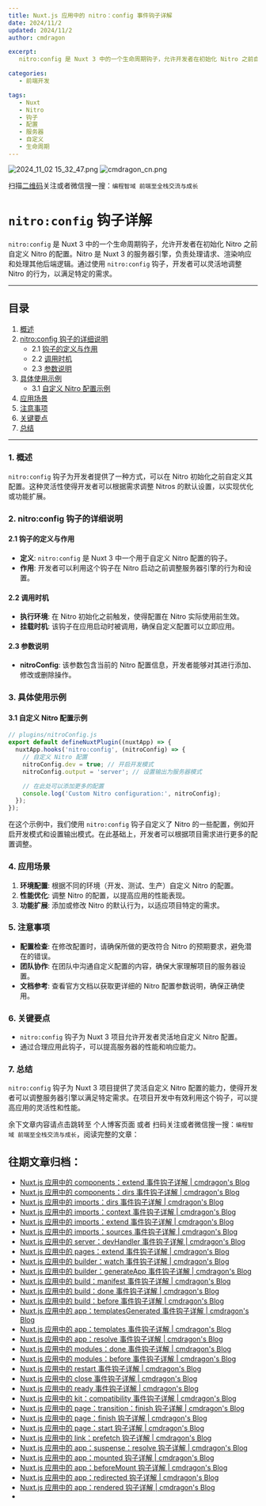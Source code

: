 ```yaml
---
title: Nuxt.js 应用中的 nitro：config 事件钩子详解
date: 2024/11/2
updated: 2024/11/2
author: cmdragon

excerpt:
   nitro:config 是 Nuxt 3 中的一个生命周期钩子，允许开发者在初始化 Nitro 之前自定义 Nitro 的配置。Nitro 是 Nuxt 3 的服务器引擎，负责处理请求、渲染响应和处理其他后端逻辑。通过使用 nitro:config 钩子，开发者可以灵活地调整 Nitro 的行为，以满足特定的需求。

categories:
   - 前端开发

tags:
   - Nuxt
   - Nitro
   - 钩子
   - 配置
   - 服务器
   - 自定义
   - 生命周期
---
```


<img src="https://static.amd794.com/blog/images/2024_11_02 15_32_47.png@blog" title="2024_11_02 15_32_47.png" alt="2024_11_02 15_32_47.png"/>

<img src="https://api2.cmdragon.cn/upload/cmder/20250304_012821924.jpg" title="cmdragon_cn.png" alt="cmdragon_cn.png"/>


扫描[二维码](https://api2.cmdragon.cn/upload/cmder/20250304_012821924.jpg)关注或者微信搜一搜：`编程智域 前端至全栈交流与成长`

# `nitro:config` 钩子详解

`nitro:config` 是 Nuxt 3 中的一个生命周期钩子，允许开发者在初始化 Nitro 之前自定义 Nitro 的配置。Nitro 是 Nuxt 3 的服务器引擎，负责处理请求、渲染响应和处理其他后端逻辑。通过使用 `nitro:config` 钩子，开发者可以灵活地调整 Nitro 的行为，以满足特定的需求。

---

## 目录

1. [概述](#1-概述)
2. [nitro:config 钩子的详细说明](#2-nitroconfig-钩子的详细说明)
   - 2.1 [钩子的定义与作用](#21-钩子的定义与作用)
   - 2.2 [调用时机](#22-调用时机)
   - 2.3 [参数说明](#23-参数说明)
3. [具体使用示例](#3-具体使用示例)
   - 3.1 [自定义 Nitro 配置示例](#31-自定义-nitro-配置示例)
4. [应用场景](#4-应用场景)
5. [注意事项](#5-注意事项)
6. [关键要点](#6-关键要点)
7. [总结](#7-总结)

---

### 1. 概述

`nitro:config` 钩子为开发者提供了一种方式，可以在 Nitro 初始化之前自定义其配置。这种灵活性使得开发者可以根据需求调整 Nitros 的默认设置，以实现优化或功能扩展。

### 2. nitro:config 钩子的详细说明

#### 2.1 钩子的定义与作用

- **定义**: `nitro:config` 是 Nuxt 3 中一个用于自定义 Nitro 配置的钩子。
- **作用**: 开发者可以利用这个钩子在 Nitro 启动之前调整服务器引擎的行为和设置。

#### 2.2 调用时机

- **执行环境**: 在 Nitro 初始化之前触发，使得配置在 Nitro 实际使用前生效。
- **挂载时机**: 该钩子在应用启动时被调用，确保自定义配置可以立即应用。

#### 2.3 参数说明

- **nitroConfig**: 该参数包含当前的 Nitro 配置信息，开发者能够对其进行添加、修改或删除操作。

### 3. 具体使用示例

#### 3.1 自定义 Nitro 配置示例

```javascript
// plugins/nitroConfig.js
export default defineNuxtPlugin((nuxtApp) => {
  nuxtApp.hooks('nitro:config', (nitroConfig) => {
    // 自定义 Nitro 配置
    nitroConfig.dev = true; // 开启开发模式
    nitroConfig.output = 'server'; // 设置输出为服务器模式

    // 在此处可以添加更多的配置
    console.log('Custom Nitro configuration:', nitroConfig);
  });
});
```

在这个示例中，我们使用 `nitro:config` 钩子自定义了 Nitro 的一些配置，例如开启开发模式和设置输出模式。在此基础上，开发者可以根据项目需求进行更多的配置调整。

### 4. 应用场景

1. **环境配置**: 根据不同的环境（开发、测试、生产）自定义 Nitro 的配置。
2. **性能优化**: 调整 Nitro 的配置，以提高应用的性能表现。
3. **功能扩展**: 添加或修改 Nitro 的默认行为，以适应项目特定的需求。

### 5. 注意事项

- **配置检查**: 在修改配置时，请确保所做的更改符合 Nitro 的预期要求，避免潜在的错误。
- **团队协作**: 在团队中沟通自定义配置的内容，确保大家理解项目的服务器设置。
- **文档参考**: 查看官方文档以获取更详细的 Nitro 配置参数说明，确保正确使用。

### 6. 关键要点

- `nitro:config` 钩子为 Nuxt 3 项目允许开发者灵活地自定义 Nitro 配置。
- 通过合理应用此钩子，可以提高服务器的性能和响应能力。

### 7. 总结

`nitro:config` 钩子为 Nuxt 3 项目提供了灵活自定义 Nitro 配置的能力，使得开发者可以调整服务器引擎以满足特定需求。在项目开发中有效利用这个钩子，可以提高应用的灵活性和性能。

余下文章内容请点击跳转至 个人博客页面 或者 扫码关注或者微信搜一搜：`编程智域 前端至全栈交流与成长`，阅读完整的文章：

## 往期文章归档：

- [Nuxt.js 应用中的 components：extend 事件钩子详解 | cmdragon's Blog](https://blog.cmdragon.cn/posts/f1df4f41c9a9/)
- [Nuxt.js 应用中的 components：dirs 事件钩子详解 | cmdragon's Blog](https://blog.cmdragon.cn/posts/0f896139298c/)
- [Nuxt.js 应用中的 imports：dirs 事件钩子详解 | cmdragon's Blog](https://blog.cmdragon.cn/posts/ddb970c3c508/)
- [Nuxt.js 应用中的 imports：context 事件钩子详解 | cmdragon's Blog](https://blog.cmdragon.cn/posts/95d21c3b16f6/)
- [Nuxt.js 应用中的 imports：extend 事件钩子详解 | cmdragon's Blog](https://blog.cmdragon.cn/posts/002d9daf4c46/)
- [Nuxt.js 应用中的 imports：sources 事件钩子详解 | cmdragon's Blog](https://blog.cmdragon.cn/posts/f4858dcadca1/)
- [Nuxt.js 应用中的 server：devHandler 事件钩子详解 | cmdragon's Blog](https://blog.cmdragon.cn/posts/801ed4ce0612/)
- [Nuxt.js 应用中的 pages：extend 事件钩子详解 | cmdragon's Blog](https://blog.cmdragon.cn/posts/83af28e7c789/)
- [Nuxt.js 应用中的 builder：watch 事件钩子详解 | cmdragon's Blog](https://blog.cmdragon.cn/posts/fa5b7db36d2d/)
- [Nuxt.js 应用中的 builder：generateApp 事件钩子详解 | cmdragon's Blog](https://blog.cmdragon.cn/posts/adc96aee3b3c/)
- [Nuxt.js 应用中的 build：manifest 事件钩子详解 | cmdragon's Blog](https://blog.cmdragon.cn/posts/523de9001247/)
- [Nuxt.js 应用中的 build：done 事件钩子详解 | cmdragon's Blog](https://blog.cmdragon.cn/posts/41dece9c782c/)
- [Nuxt.js 应用中的 build：before 事件钩子详解 | cmdragon's Blog](https://blog.cmdragon.cn/posts/eb2bd3bbfab8/)
- [Nuxt.js 应用中的 app：templatesGenerated 事件钩子详解 | cmdragon's Blog](https://blog.cmdragon.cn/posts/b76b5d553a8b/)
- [Nuxt.js 应用中的 app：templates 事件钩子详解 | cmdragon's Blog](https://blog.cmdragon.cn/posts/ace6c53275c4/)
- [Nuxt.js 应用中的 app：resolve 事件钩子详解 | cmdragon's Blog](https://blog.cmdragon.cn/posts/9ea12f07cc2a/)
- [Nuxt.js 应用中的 modules：done 事件钩子详解 | cmdragon's Blog](https://blog.cmdragon.cn/posts/397fbad66fab/)
- [Nuxt.js 应用中的 modules：before 事件钩子详解 | cmdragon's Blog](https://blog.cmdragon.cn/posts/5b5669bca701/)
- [Nuxt.js 应用中的 restart 事件钩子详解 | cmdragon's Blog](https://blog.cmdragon.cn/posts/25888bf37a0f/)
- [Nuxt.js 应用中的 close 事件钩子详解 | cmdragon's Blog](https://blog.cmdragon.cn/posts/ec1665a791a5/)
- [Nuxt.js 应用中的 ready 事件钩子详解 | cmdragon's Blog](https://blog.cmdragon.cn/posts/37d771762c8f/)
- [Nuxt.js 应用中的 kit：compatibility 事件钩子详解 | cmdragon's Blog](https://blog.cmdragon.cn/posts/52224e8e71ec/)
- [Nuxt.js 应用中的 page：transition：finish 钩子详解 | cmdragon's Blog](https://blog.cmdragon.cn/posts/80acaed2b809/)
- [Nuxt.js 应用中的 page：finish 钩子详解 | cmdragon's Blog](https://blog.cmdragon.cn/posts/2e422732f13a/)
- [Nuxt.js 应用中的 page：start 钩子详解 | cmdragon's Blog](https://blog.cmdragon.cn/posts/9876204f1a7b/)
- [Nuxt.js 应用中的 link：prefetch 钩子详解 | cmdragon's Blog](https://blog.cmdragon.cn/posts/3821d8f8b93e/)
- [Nuxt.js 应用中的 app：suspense：resolve 钩子详解 | cmdragon's Blog](https://blog.cmdragon.cn/posts/aca9f9d7692b/)
- [Nuxt.js 应用中的 app：mounted 钩子详解 | cmdragon's Blog](https://blog.cmdragon.cn/posts/a07f12bddf8c/)
- [Nuxt.js 应用中的 app：beforeMount 钩子详解 | cmdragon's Blog](https://blog.cmdragon.cn/posts/bbdca1e3d9a5/)
- [Nuxt.js 应用中的 app：redirected 钩子详解 | cmdragon's Blog](https://blog.cmdragon.cn/posts/c83b294c7a07/)
- [Nuxt.js 应用中的 app：rendered 钩子详解 | cmdragon's Blog](https://blog.cmdragon.cn/posts/26479872ffdc/)
-

